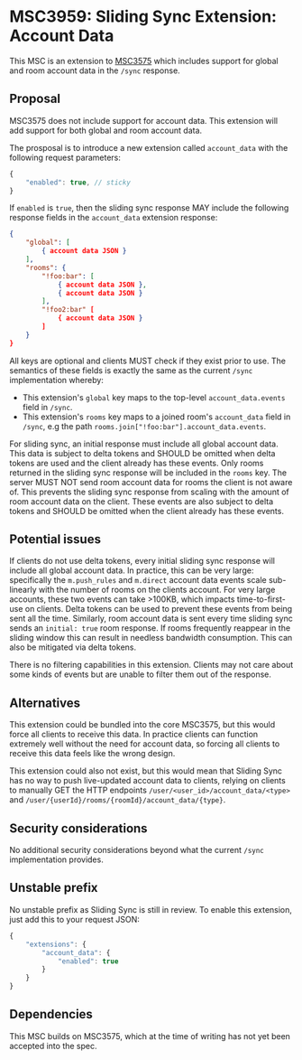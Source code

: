 # MSC3959: Sliding Sync Extension: Account Data

This MSC is an extension to [MSC3575](https://github.com/matrix-org/matrix-spec-proposals/pull/3575)
which includes support for global and room account data in the `/sync` response.

## Proposal

MSC3575 does not include support for account data. This extension will add support for both global
and room account data.

The prosposal is to introduce a new extension called `account_data` with the following request parameters:
```js
{
    "enabled": true, // sticky
}
```
If `enabled` is `true`, then the sliding sync response MAY include the following response fields in
the `account_data` extension response:
```json
{
    "global": [
        { account data JSON }
    ],
    "rooms": {
        "!foo:bar": [
            { account data JSON },
            { account data JSON }
        ],
        "!foo2:bar" [
            { account data JSON }
        ]
    }
}
```

All keys are optional and clients MUST check if they exist prior to use. The semantics of these fields
is exactly the same as the current `/sync` implementation whereby:
 - This extension's `global` key maps to the top-level `account_data.events` field in `/sync`.
 - This extension's `rooms` key maps to a joined room's `account_data` field in `/sync`, e.g the path
   `rooms.join["!foo:bar"].account_data.events`.

For sliding sync, an initial response must include all global account data. This data is subject to delta
tokens and SHOULD be omitted when delta tokens are used and the client already has these events. Only
rooms returned in the sliding sync response will be included in the `rooms` key. The server MUST NOT
send room account data for rooms the client is not aware of. This prevents the sliding sync response
from scaling with the amount of room account data on the client. These events are also subject to delta
tokens and SHOULD be omitted when the client already has these events.


## Potential issues

If clients do not use delta tokens, every initial sliding sync response will include all global account data.
In practice, this can be very large: specifically the `m.push_rules` and `m.direct` account data events
scale sub-linearly with the number of rooms on the clients account. For very large accounts, these two
events can take >100KB, which impacts time-to-first-use on clients. Delta tokens can be used to prevent
these events from being sent all the time. Similarly, room account data is sent every time sliding sync
sends an `initial: true` room response. If rooms frequently reappear in the sliding window this can result
in needless bandwidth consumption. This can also be mitigated via delta tokens.

There is no filtering capabilities in this extension. Clients may not care about some kinds of events but
are unable to filter them out of the response.

## Alternatives

This extension could be bundled into the core MSC3575, but this would force all clients to receive this
data. In practice clients can function extremely well without the need for account data, so forcing all
clients to receive this data feels like the wrong design.

This extension could also not exist, but this would mean that Sliding Sync has no way to push live-updated
account data to clients, relying on clients to manually GET the HTTP endpoints `/user/<user_id>/account_data/<type>`
and `/user/{userId}/rooms/{roomId}/account_data/{type}`.

## Security considerations

No additional security considerations beyond what the current `/sync` implementation provides.

## Unstable prefix

No unstable prefix as Sliding Sync is still in review. To enable this extension, just add this to
your request JSON:
```js
{
    "extensions": {
        "account_data": {
            "enabled": true
        }
    }
}
```

## Dependencies

This MSC builds on MSC3575, which at the time of writing has not yet been accepted into the spec.
